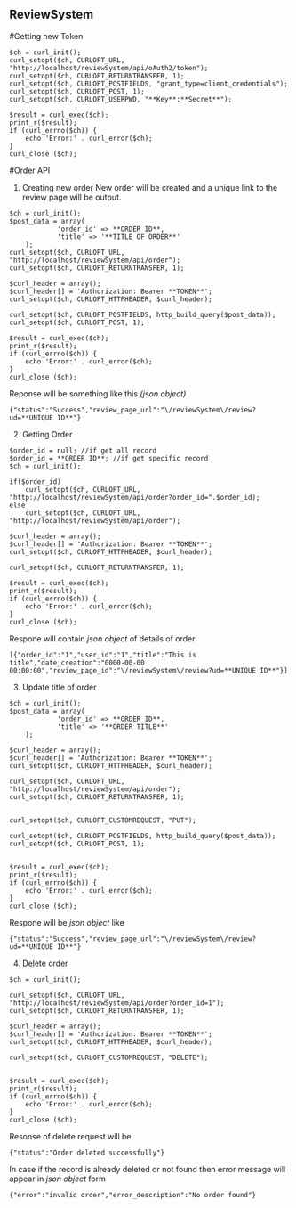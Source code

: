 ## ReviewSystem

#Getting new Token
```
$ch = curl_init();
curl_setopt($ch, CURLOPT_URL, "http://localhost/reviewSystem/api/oAuth2/token");
curl_setopt($ch, CURLOPT_RETURNTRANSFER, 1);
curl_setopt($ch, CURLOPT_POSTFIELDS, "grant_type=client_credentials");
curl_setopt($ch, CURLOPT_POST, 1);
curl_setopt($ch, CURLOPT_USERPWD, "**Key**:**Secret**");

$result = curl_exec($ch);
print_r($result);
if (curl_errno($ch)) {
    echo 'Error:' . curl_error($ch);
}
curl_close ($ch);
```
#Order API
1. Creating new order
New order will be created and a unique link to the review page will be output.
```
$ch = curl_init();
$post_data = array(
			'order_id' => **ORDER ID**,
			'title' => '**TITLE OF ORDER**'
	);
curl_setopt($ch, CURLOPT_URL, "http://localhost/reviewSystem/api/order");
curl_setopt($ch, CURLOPT_RETURNTRANSFER, 1);

$curl_header = array();
$curl_header[] = 'Authorization: Bearer **TOKEN**';
curl_setopt($ch, CURLOPT_HTTPHEADER, $curl_header);

curl_setopt($ch, CURLOPT_POSTFIELDS, http_build_query($post_data));
curl_setopt($ch, CURLOPT_POST, 1);

$result = curl_exec($ch);
print_r($result);
if (curl_errno($ch)) {
    echo 'Error:' . curl_error($ch);
}
curl_close ($ch);
```

Reponse will be something like this *(json object)*
```
{"status":"Success","review_page_url":"\/reviewSystem\/review?ud=**UNIQUE ID**"}
```
2. Getting Order
```
$order_id = null; //if get all record
$order_id = **ORDER ID**; //if get specific record
$ch = curl_init();

if($order_id)
	curl_setopt($ch, CURLOPT_URL, "http://localhost/reviewSystem/api/order?order_id=".$order_id);
else 
	curl_setopt($ch, CURLOPT_URL, "http://localhost/reviewSystem/api/order");

$curl_header = array();
$curl_header[] = 'Authorization: Bearer **TOKEN**';
curl_setopt($ch, CURLOPT_HTTPHEADER, $curl_header);

curl_setopt($ch, CURLOPT_RETURNTRANSFER, 1);

$result = curl_exec($ch);
print_r($result);
if (curl_errno($ch)) {
    echo 'Error:' . curl_error($ch);
}
curl_close ($ch); 
```

Respone will contain *json object* of details of order
```
[{"order_id":"1","user_id":"1","title":"This is title","date_creation":"0000-00-00 00:00:00","review_page_id":"\/reviewSystem\/review?ud=**UNIQUE ID**"}]
```
3. Update title of order
```
$ch = curl_init();
$post_data = array(
			'order_id' => **ORDER ID**,
			'title' => '**ORDER TITLE**'
	);

$curl_header = array();
$curl_header[] = 'Authorization: Bearer **TOKEN**';
curl_setopt($ch, CURLOPT_HTTPHEADER, $curl_header);

curl_setopt($ch, CURLOPT_URL, "http://localhost/reviewSystem/api/order");
curl_setopt($ch, CURLOPT_RETURNTRANSFER, 1);


curl_setopt($ch, CURLOPT_CUSTOMREQUEST, "PUT");

curl_setopt($ch, CURLOPT_POSTFIELDS, http_build_query($post_data));
curl_setopt($ch, CURLOPT_POST, 1);


$result = curl_exec($ch);
print_r($result);
if (curl_errno($ch)) {
    echo 'Error:' . curl_error($ch);
}
curl_close ($ch);
```

Respone will be *json object* like 
```
{"status":"Success","review_page_url":"\/reviewSystem\/review?ud=**UNIQUE ID**"}
```
4. Delete order
```
$ch = curl_init();
	
curl_setopt($ch, CURLOPT_URL, "http://localhost/reviewSystem/api/order?order_id=1");
curl_setopt($ch, CURLOPT_RETURNTRANSFER, 1);

$curl_header = array();
$curl_header[] = 'Authorization: Bearer **TOKEN**';
curl_setopt($ch, CURLOPT_HTTPHEADER, $curl_header);

curl_setopt($ch, CURLOPT_CUSTOMREQUEST, "DELETE");


$result = curl_exec($ch);
print_r($result);
if (curl_errno($ch)) {
    echo 'Error:' . curl_error($ch);
}
curl_close ($ch);
```

Resonse of delete request will be
```
{"status":"Order deleted successfully"}
```

In case if the record is already deleted or not found then error message will appear in *json object* form
```
{"error":"invalid order","error_description":"No order found"}
```

